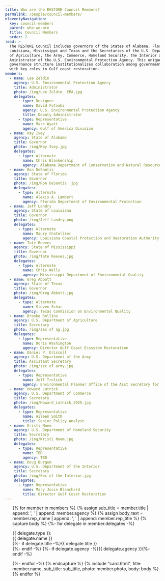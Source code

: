 ```yaml
---
title: Who are the RESTORE Council Members?
permalink: /people/council-members/
eleventyNavigation:
  key: council-members
  parent: who-we-are
  title: Council Members
  order: 2
lead: >
  The RESTORE Council includes governors of the States of Alabama, Florida,
  Louisiana, Mississippi and Texas and the Secretaries of the U.S. Departments
  of Agriculture, the Army, Commerce, Homeland Security, the Interior and the
  Aministrator of the U.S. Environmental Protection Agency. This unique
  governance structure institutionalizes collaboration among government agencies
  with key roles in Gulf coast restoration.
members:
  - name: Lee Zeldin
    agency: U.S. Environmental Protection Agency
    title: Administrator
    photo: /img/Lee Zeldin_ EPA.jpg
    delegates:
      - type: Designee
        name: David Fotouhi
        agency: U.S. Environmental Protection Agency
        title: Deputy Administrator
      - type: Representative
        name: Marc Wyatt
        agency: Gulf of America Division
  - name: Kay Ivey
    agency: State of Alabama
    title: Governor
    photo: /img/Kay Ivey.jpg
    delegates:
      - type: Alternate
        name: Chris Blankenship
        agency: Alabama Department of Conservation and Natural Resources
  - name: Ron DeSantis
    agency: State of Florida
    title: Governor
    photo: /img/Ron DeSantis .jpg
    delegates:
      - type: Alternate
        name: Alexis A. Lambert
        agency: Florida Department of Environmental Protection
  - name: Jeff Landry
    agency: State of Louisiana
    title: Governor
    photo: /img/Jeff Landry.png
    delegates:
      - type: Alternate
        name: Maury Chatellier
        agency: Louisiana Coastal Protection and Restoration Authority
  - name: Tate Reeves
    agency: State of Mississippi
    title: Governor
    photo: /img/Tate Reeves.jpg
    delegates:
      - type: Alternate
        name: Chris Wells
        agency: Mississippi Department of Environmental Quality
  - name: Greg Abbott
    agency: State of Texas
    title: Governor
    photo: /img/Greg Abbott.jpg
    delegates:
      - type: Alternate
        name: Steven Schar
        agency: Texas Commission on Environmental Quality
  - name: Brooke Rollins
    agency: U.S. Department of Agriculture
    title: Secretary
    photo: /img/sec of ag.jpg
    delegates:
      - type: Representative
        name: Doris Washington
        agency: Director Gulf Coast Ecosytem Restoration
  - name: Daniel P. Driscoll
    agency: U.S. Department of the Army
    title: Assistant Secretary
    photo: /img/sec of army.jpg
    delegates:
      - type: Representative
        name: Jeff Trulick
        agency: Environmental Planner Office of the Asst Secretary for Army Civil Works
  - name: Howard Lutnick
    agency: U.S. Department of Commerce
    title: Secretary
    photo: /img/Howard_Lutnick_2025.jpg
    delegates:
      - type: Representative
        name: Aileen Smith
        title: Senior Policy Analyst
  - name: Kristi Noem
    agency: U.S. Department of Homeland Security
    title: Secretary
    photo: /img/Kristi Noem.jpg
    delegates:
      - type: Representative
        name: TBD
        agency: TBD
  - name: Doug Burgum
    agency: U.S. Department of the Interior
    title: Secretary
    photo: /img/Sec of the Interior.jpg
    delegates:
      - type: Representative
        name: Mary Josie Blanchard
        title: Director Gulf Coast Restoration
---
```


<ul class="usa-card-group">
{% for member in members %}
  {% assign sub_title = member.title | append: ', ' | append: member.agency %}
  {% assign body_text = member.rep_name | append: ', ' | append: member.rep_title %}
  {% capture body %}
    {%- for delegate in member.delegates -%}
      <p>
        <span class="font-body-2xs">{{ delegate.type }}:</span><br />
        <span class="text-bold">{{ delegate.name }}</span><br />
        {%- if delegate.title -%}<span class="font-body-xs">{{ delegate.title }}</span><br />{%- endif -%}
        {%- if delegate.agency -%}<span class="font-body-xs text-italic">{{ delegate.agency }}</span>{%- endif -%}
      </p>
    {%- endfor -%}
  {% endcapture %}
  {% include "card.html", title: member.name, sub_title: sub_title, photo: member.photo, body: body %}
{% endfor %}
</ul>
